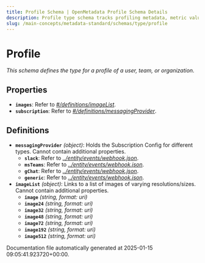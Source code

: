 ```yaml
---
title: Profile Schema | OpenMetadata Profile Schema Details
description: Profile type schema tracks profiling metadata, metric values, and historical data patterns.
slug: /main-concepts/metadata-standard/schemas/type/profile
---
```


# Profile

*This schema defines the type for a profile of a user, team, or organization.*

## Properties

- **`images`**: Refer to *[#/definitions/imageList](#definitions/imageList)*.
- **`subscription`**: Refer to *[#/definitions/messagingProvider](#definitions/messagingProvider)*.
## Definitions

- **`messagingProvider`** *(object)*: Holds the Subscription Config for different types. Cannot contain additional properties.
  - **`slack`**: Refer to *[../entity/events/webhook.json](#/entity/events/webhook.json)*.
  - **`msTeams`**: Refer to *[../entity/events/webhook.json](#/entity/events/webhook.json)*.
  - **`gChat`**: Refer to *[../entity/events/webhook.json](#/entity/events/webhook.json)*.
  - **`generic`**: Refer to *[../entity/events/webhook.json](#/entity/events/webhook.json)*.
- **`imageList`** *(object)*: Links to a list of images of varying resolutions/sizes. Cannot contain additional properties.
  - **`image`** *(string, format: uri)*
  - **`image24`** *(string, format: uri)*
  - **`image32`** *(string, format: uri)*
  - **`image48`** *(string, format: uri)*
  - **`image72`** *(string, format: uri)*
  - **`image192`** *(string, format: uri)*
  - **`image512`** *(string, format: uri)*


Documentation file automatically generated at 2025-01-15 09:05:41.923720+00:00.
